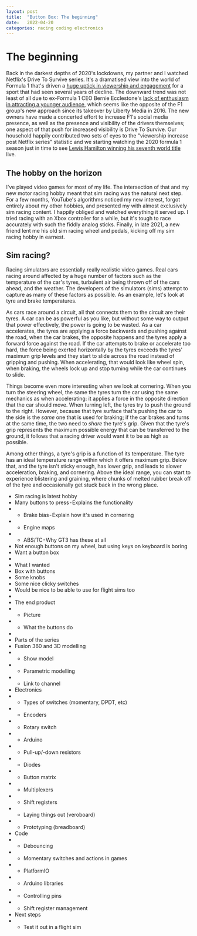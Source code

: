 ```yaml
---
layout: post
title:  "Button Box: The beginning"
date:   2022-04-20
categories: racing coding electronics
---
```


# The beginning

Back in the darkest depths of 2020's lockdowns, my partner and I watched Netflix's Drive To Survive series. It's a dramatised view into the world of Formula 1 that's driven a [huge uptick in viewership and engagement][f1 viewership increase] for a sport that had seen several years of decline. The downward trend was not least of all due to ex-Formula 1 CEO Bernie Ecclestone's [lack of enthusiasm in attracting a younger audience][bernie ecclestone interview], which seems like the opposite of the F1 group's new approach since its takeover by Liberty Media in 2016. The new owners have made a concerted effort to increase F1's social media presence, as well as the presence and visibility of the drivers themselves; one aspect of that push for increased visibility is Drive To Survive. Our household happily contributed two sets of eyes to the "viewership increase post Netflix series" statistic and we starting watching the 2020 formula 1 season just in time to see [Lewis Hamilton winning his seventh world title][lewis hamilton 7th title] live.

## The hobby on the horizon

I've played video games for most of my life. The intersection of that and my new motor racing hobby meant that sim racing was the natural next step. For a few months, YouTube's algorithms noticed my new interest, forgot entirely about my other hobbies, and presented my with almost exclusively sim racing content. I happily obliged and watched everything it served up. I tried racing with an Xbox controller for a while, but it's tough to race accurately with such the fiddly analog sticks. Finally, in late 2021, a new friend lent me his old sim racing wheel and pedals, kicking off my sim racing hobby in earnest.

## Sim racing?

Racing simulators are essentially really realistic video games. Real cars racing around affected by a huge number of factors such as the temperature of the car's tyres, turbulent air being thrown off of the cars ahead, and the weather. The developers of the simulators (sims) attempt to capture as many of these factors as possible. As an example, let's look at tyre and brake temperatures. 

As cars race around a circuit, all that connects them to the circuit are their tyres. A car can be as powerful as you like, but without some way to output that power effectively, the power is going to be wasted. As a car accelerates, the tyres are applying a force backwards and pushing against the road, when the car brakes, the opposite happens and the tyres apply a forward force against the road. If the car attempts to brake or accelerate too hard, the force being exerted horizontally by the tyres exceeds the tyres' maximum grip levels and they start to slide across the road instead of gripping and pushing. When accelerating, that would look like wheel spin, when braking, the wheels lock up and stop turning while the car continues to slide.

Things become even more interesting when we look at cornering. When you turn the steering wheel, the same the tyres turn the car using the same mechanics as when accelerating: it applies a force in the opposite direction that the car should move. When turning left, the tyres try to push the ground to the right. However, because that tyre surface that's pushing the car to the side is the *same* one that is used for braking; if the car brakes and turns at the same time, the two need to *share* the tyre's grip. Given that the tyre's grip represents the maximum possible energy that can be transferred to the ground, it follows that a racing driver would want it to be as high as possible. 

Among other things, a tyre's grip is a function of its temperature. The tyre has an ideal temperature range within which it offers maximum grip. Below that, and the tyre isn't sticky enough, has lower grip, and leads to slower acceleration, braking, and cornering. Above the ideal range, you can start to experience blistering and graining, where chunks of melted rubber break off of the tyre and occasionally get stuck back in the wrong place.

[f1 viewership increase]: https://www.cnbc.com/2022/03/22/formula-1-2022-bahrain-grand-prix-was-espns-most-viewed-since-1995.html
[bernie ecclestone interview]: https://www.campaignasia.com/article/exclusive-f1-boss-bernie-ecclestone-on-his-billion-dollar-brand/392088
[lewis hamilton 7th title]: https://twitter.com/i/events/1327965210523676673?lang=en



- Sim racing is latest hobby
- Many buttons to press - Explains the functionality
- - Brake bias - Explain how it's used in cornering
- - Engine maps
- - ABS/TC - Why GT3 has these at all
- Not enough buttons on my wheel, but using keys on keyboard is boring
- Want a button box
- 
- What I wanted
- Box with buttons
- Some knobs
- Some nice clicky switches
- Would be nice to be able to use for flight sims too
- 
- The end product
- - Picture
- - What the buttons do
- 
- Parts of the series
- Fusion 360 and 3D modelling
- - Show model
- - Parametric modelling
- - Link to channel
- Electronics
- - Types of switches (momentary, DPDT, etc)
- - Encoders
- - Rotary switch
- - Arduino
- - Pull-up/-down resistors
- - Diodes
- - Button matrix
- - Multiplexers
- - Shift registers
- - Laying things out (veroboard)
- - Prototyping (breadboard)
- Code
- - Debouncing
- - Momentary switches and actions in games
- - PlatformIO
- - Arduino libraries
- - Controlling pins
- - Shift register management
- Next steps
- - Test it out in a flight sim
